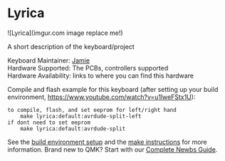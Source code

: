 # Lyrica

![Lyrica](imgur.com image replace me!)

A short description of the keyboard/project

Keyboard Maintainer: [Jamie](https://github.com/yourusername)  
Hardware Supported: The PCBs, controllers supported  
Hardware Availability: links to where you can find this hardware

Compile and flash example for this keyboard (after setting up your build environment, https://www.youtube.com/watch?v=u1lweFStx1U):

    to compile, flash, and set eeprom for left/right hand
        make lyrica:default:avrdude-split-left
    if dont need to set eeprom
        make lyrica:default:avrdude-split

See the [build environment setup](https://docs.qmk.fm/#/getting_started_build_tools) and the [make instructions](https://docs.qmk.fm/#/getting_started_make_guide) for more information. Brand new to QMK? Start with our [Complete Newbs Guide](https://docs.qmk.fm/#/newbs).
